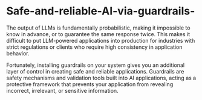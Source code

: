 # Safe-and-reliable-AI-via-guardrails-

The output of LLMs is fundamentally probabilistic, making it impossible to know in advance, or to guarantee the same response twice. This makes it difficult to put LLM-powered applications into production for industries with strict regulations or clients who require high consistency in application behavior. 

Fortunately, installing guardrails on your system gives you an additional layer of control in creating safe and reliable applications. Guardrails are safety mechanisms and validation tools built into AI applications, acting as a protective framework that prevents your application from revealing incorrect, irrelevant, or sensitive information. 
